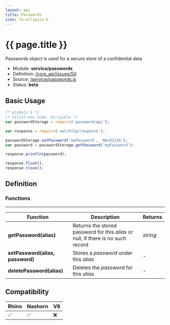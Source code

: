 ```yaml
---
layout: api
title: Passwords
icon: fa-ellipsis-h
---
```


{{ page.title }}
===

Passwords object is used for a secure store of a confidential data

- Module: **service/passwords**
- Definition: [/core_api/issues/50](https://github.com/dirigiblelabs/core_api/issues/50)
- Source: [/service/passwords.js](https://github.com/dirigiblelabs/core_api/blob/master/core_api/ScriptingServices/service/passwords.js)
- Status: **beta**

Basic Usage
---

```javascript
/* globals $ */
/* eslint-env node, dirigible */
var passwordStorage = require('password/api');

var response = require('net/http/response');

passwordStorage.setPassword('myPassword', 'Abcd1234');
var password = passwordStorage.getPassword('myPassword');

response.println(password);

response.flush();
response.close();
```


Definition
---

### Functions

---

Function     | Description | Returns
------------ | ----------- | --------
**getPassword(alias)** | Returns the stored password for this *alias* or null, if there is no such record | *string*
**setPassword(alias, password)** | Stores a *password* under this *alias* | -
**deletePassword(alias)** | Deletes the *password* for this *alias* | -

Compatibility
---

Rhino | Nashorn | V8
----- | ------- | --------
 ✅  | ✅  | ❌
